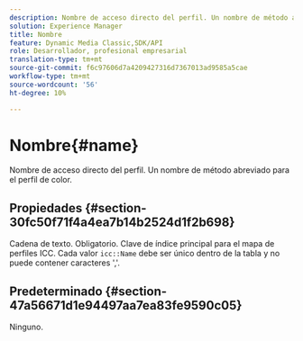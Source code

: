 ```yaml
---
description: Nombre de acceso directo del perfil. Un nombre de método abreviado para el perfil de color.
solution: Experience Manager
title: Nombre
feature: Dynamic Media Classic,SDK/API
role: Desarrollador, profesional empresarial
translation-type: tm+mt
source-git-commit: f6c97606d7a4209427316d7367013ad9585a5cae
workflow-type: tm+mt
source-wordcount: '56'
ht-degree: 10%

---
```



# Nombre{#name}

Nombre de acceso directo del perfil. Un nombre de método abreviado para el perfil de color.

## Propiedades {#section-30fc50f71f4a4ea7b14b2524d1f2b698}

Cadena de texto. Obligatorio. Clave de índice principal para el mapa de perfiles ICC. Cada valor `icc::Name` debe ser único dentro de la tabla y no puede contener caracteres &#39;,&#39;.

## Predeterminado {#section-47a56671d1e94497aa7ea83fe9590c05}

Ninguno.
